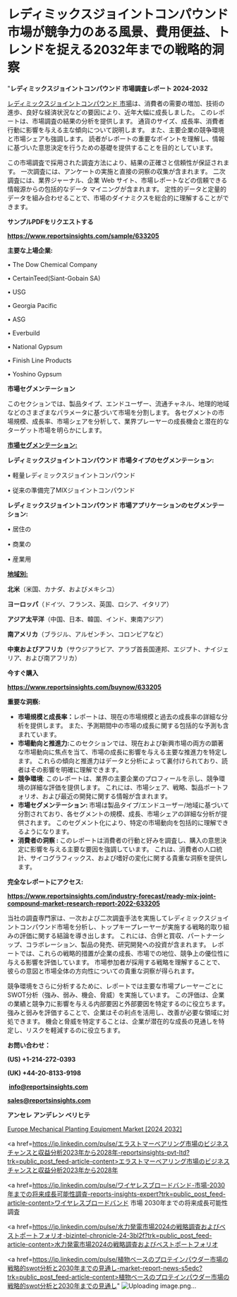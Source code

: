 # レディミックスジョイントコンパウンド市場が競争力のある風景、費用便益、トレンドを捉える2032年までの戦略的洞察

"<strong>レディミックスジョイントコンパウンド 市場調査レポート 2024-2032</strong>

<a href=https://www.reportsinsights.com/sample/633205>レディミックスジョイントコンパウンド 市場</a>は、消費者の需要の増加、技術の進歩、良好な経済状況などの要因により、近年大幅に成長しました。 このレポートは、市場調査の結果の分析を提供します。 通貨のサイズ、成長率、消費者行動に影響を与える主な傾向について説明します。 また、主要企業の競争環境と市場シェアも強調します。 読者がレポートの重要なポイントを理解し、情報に基づいた意思決定を行うための基礎を提供することを目的としています。

この市場調査で採用された調査方法により、結果の正確さと信頼性が保証されます。 一次調査には、アンケートの実施と直接の洞察の収集が含まれます。 二次調査には、業界ジャーナル、企業 Web サイト、市場レポートなどの信頼できる情報源からの包括的なデータ マイニングが含まれます。 定性的データと定量的データを組み合わせることで、市場のダイナミクスを総合的に理解することができます。

<strong><b>サンプルPDFをリクエストする</b></strong>

<a href=https://www.reportsinsights.com/sample/633205><strong><u>https://www.reportsinsights.com/sample/633205</u></strong></a>

<strong>主要な上場企業:</strong>

• The Dow Chemical Company

• CertainTeed(Siant-Gobain SA)

• USG

• Georgia Pacific

• ASG

• Everbuild

• National Gypsum

• Finish Line Products

• Yoshino Gypsum

<strong>市場セグメンテーション</strong>

このセクションでは、製品タイプ、エンドユーザー、流通チャネル、地理的地域などのさまざまなパラメータに基づいて市場を分割します。 各セグメントの市場規模、成長率、市場シェアを分析して、業界プレーヤーの成長機会と潜在的なターゲット市場を明らかにします。

<strong><u>市場セグメンテーション</u></strong><strong><u>:</u></strong>

<strong>レディミックスジョイントコンパウンド 市場タイプのセグメンテーション:</strong>

• 軽量レディミックスジョイントコンパウンド

• 従来の準備完了MIXジョイントコンパウンド

<strong>レディミックスジョイントコンパウンド 市場アプリケーションのセグメンテーション:</strong>

• 居住の

• 商業の

• 産業用

<strong><u>地域別</u></strong><strong><u>:</u></strong>

<strong>北米</strong>（米国、カナダ、およびメキシコ）

<strong>ヨーロッパ</strong>（ドイツ、フランス、英国、ロシア、イタリア）

<strong>アジア太平洋</strong>（中国、日本、韓国、インド、東南アジア）

<strong>南アメリカ</strong>（ブラジル、アルゼンチン、コロンビアなど）

<strong>中東およびアフリカ</strong>（サウジアラビア、アラブ首長国連邦、エジプト、ナイジェリア、および南アフリカ）

<strong>今すぐ購入</strong>

<a href=https://www.reportsinsights.com/buynow/633205><strong><u>https://www.reportsinsights.com/buynow/633205</u></strong></a>

<strong>重要な洞察:</strong>
<ul>
  <li><strong>市場規模と成長率：</strong>レポートは、現在の市場規模と過去の成長率の詳細な分析を提供します。 また、予測期間中の市場の成長に関する包括的な予測も含まれています。</li>
  <li><strong>市場動向と推進力:</strong>このセクションでは、現在および新興市場の両方の顕著な市場動向に焦点を当て、市場の成長に影響を与える主要な推進力を特定します。 これらの傾向と推進力はデータと分析によって裏付けられており、読者はその影響を明確に理解できます。</li>
  <li><strong>競争環境</strong>: このレポートは、業界の主要企業のプロフィールを示し、競争環境の詳細な評価を提供します。 これには、市場シェア、戦略、製品ポートフォリオ、および最近の開発に関する情報が含まれます。</li>
  <li><strong>市場セグメンテーション: </strong>市場は製品タイプ/エンドユーザー/地域に基づいて分割されており、各セグメントの規模、成長、市場シェアの詳細な分析が提供されます。 このセグメント化により、特定の市場動向を包括的に理解できるようになります。</li>
  <li><strong>消費者の洞察 : </strong>このレポートは消費者の行動と好みを調査し、購入の意思決定に影響を与える主要な要因を強調しています。 これは、消費者の人口統計、サイコグラフィックス、および嗜好の変化に関する貴重な洞察を提供します。</li>
</ul>
<strong>完全なレポートにアクセス:</strong>

<a href=https://www.reportsinsights.com/industry-forecast/ready-mix-joint-compound-market-research-report-2022-633205><strong><u><b>https://www.reportsinsights.com/industry-forecast/ready-mix-joint-compound-market-research-report-2022-633205</b></u></strong></a>

当社の調査専門家は、一次および二次調査手法を実施してレディミックスジョイントコンパウンド市場を分析し、トップキープレーヤーが実施する戦略的取り組みの評価に関する結論を導き出します。 これには、合併と買収、パートナーシップ、コラボレーション、製品の発売、研究開発への投資が含まれます。 レポートでは、これらの戦略的措置が企業の成長、市場での地位、競争上の優位性に与える影響を評価しています。 市場参加者が採用する戦略を理解することで、彼らの意図と市場全体の方向性についての貴重な洞察が得られます。

競争環境をさらに分析するために、レポートでは主要な市場プレーヤーごとにSWOT分析（強み、弱み、機会、脅威）を実施しています。 この評価は、企業の業績と競争力に影響を与える内部要因と外部要因を特定するのに役立ちます。 強みと弱みを評価することで、企業はその利点を活用し、改善が必要な領域に対処できます。 機会と脅威を特定することは、企業が潜在的な成長の見通しを特定し、リスクを軽減するのに役立ちます。

<strong>お問い合わせ：</strong>

<strong>(US) +1-214-272-0393</strong>

<strong>(UK) +44-20-8133-9198</strong>

<strong> </strong><a href=info@reportsinsights.com><strong><u>info@reportsinsights.com</u></strong></a>

<a href=sales@reportsinsights.com><strong><u>sales@reportsinsights.com</u></strong></a>

<strong>アンセレ アンデレン ベリヒテ</strong>

<a href=https://www.linkedin.com/pulse/europe-mechanical-planting-equipment-markets-emerging-tv3sf/>Europe Mechanical Planting Equipment Market [2024 2032]</a>

<a href=https://jp.linkedin.com/pulse/エラストマーベアリング市場のビジネスチャンスと収益分析2023年から2028年-reportsinsights-pvt-ltd?trk=public_post_feed-article-content>エラストマーベアリング市場のビジネスチャンスと収益分析2023年から2028年</a>

<a href=https://jp.linkedin.com/pulse/ワイヤレスブロードバンド-市場-2030年までの将来成長可能性調査-reports-insights-expert?trk=public_post_feed-article-content>ワイヤレスブロードバンド 市場 2030年までの将来成長可能性調査</a>

<a href=https://jp.linkedin.com/pulse/水力発電市場2024の戦略調査およびベストポートフォリオ-bizintel-chronicle-24-3bl2f?trk=public_post_feed-article-content>水力発電市場2024の戦略調査およびベストポートフォリオ</a>

<a href=https://jp.linkedin.com/pulse/植物ベースのプロテインパウダー市場の戦略的swot分析と2030年までの見通し-market-report-news-s5edc?trk=public_post_feed-article-content>植物ベースのプロテインパウダー市場の戦略的swot分析と2030年までの見通し</a>"
![Uploading image.png…]()
